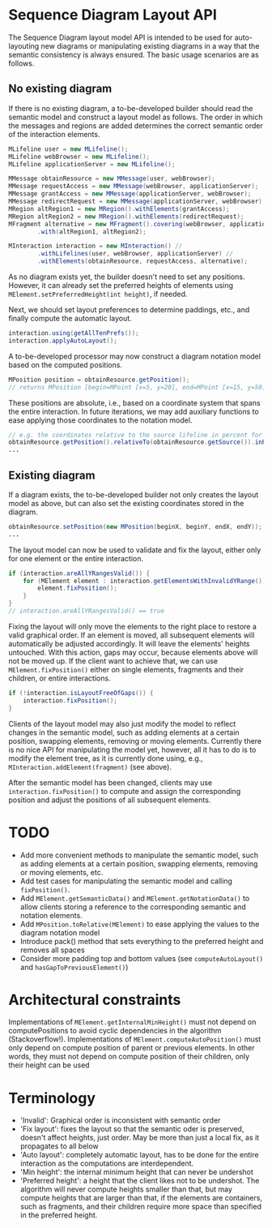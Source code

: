 Sequence Diagram Layout API
===========================

The Sequence Diagram layout model API is intended to be used for auto-layouting new diagrams or manipulating existing diagrams in a way that the semantic consistency is always ensured. The basic usage scenarios are as follows.

No existing diagram
-------------------

If there is no existing diagram, a to-be-developed builder should read the semantic model and construct a layout model as follows. The order in which the messages and regions are added determines the correct semantic order of the interaction elements. 

```java
MLifeline user = new MLifeline();
MLifeline webBrowser = new MLifeline();
MLifeline applicationServer = new MLifeline();

MMessage obtainResource = new MMessage(user, webBrowser);
MMessage requestAccess = new MMessage(webBrowser, applicationServer);
MMessage grantAccess = new MMessage(applicationServer, webBrowser);
MMessage redirectRequest = new MMessage(applicationServer, webBrowser);
MRegion altRegion1 = new MRegion().withElements(grantAccess);
MRegion altRegion2 = new MRegion().withElements(redirectRequest);
MFragment alternative = new MFragment().covering(webBrowser, applicationServer) //
		.with(altRegion1, altRegion2);

MInteraction interaction = new MInteraction() //
		.withLifelines(user, webBrowser, applicationServer) //
		.withElements(obtainResource, requestAccess, alternative);
```

As no diagram exists yet, the builder doesn't need to set any positions. However, it can already set the preferred heights of elements using `MElement.setPreferredHeight(int height)`, if needed.

Next, we should set layout preferences to determine paddings, etc., and finally compute the automatic layout.

```java
interaction.using(getAllTenPrefs());
interaction.applyAutoLayout();
```

A to-be-developed processor may now construct a diagram notation model based on the computed positions.

```java
MPosition position = obtainResource.getPosition();
// returns MPosition [begin=MPoint [x=5, y=20], end=MPoint [x=15, y=50]]
```

These positions are absolute, i.e., based on a coordinate system that spans the entire interaction. In future iterations, we may add auxiliary functions to ease applying those coordinates to the notation model.

```java
// e.g. the coordinates relative to the source lifeline in percent for IdentityAnchor values
obtainResource.getPosition().relativeTo(obtainResource.getSource()).inPercent();
...
```

Existing diagram
----------------

If a diagram exists, the to-be-developed builder not only creates the layout model as above, but can also set the existing coordinates stored in the diagram.

```java
obtainResource.setPosition(new MPosition(beginX, beginY, endX, endY));
...
```

The layout model can now be used to validate and fix the layout, either only for one element or the entire interaction. 

```java
if (interaction.areAllYRangesValid()) {
	for (MElement element : interaction.getElementsWithInvalidYRange()) {
		element.fixPosition();
	}
}
// interaction.areAllYRangesValid() == true
```

Fixing the layout will only move the elements to the right place to restore a valid graphical order. If an element is moved, all subsequent elements will automatically be adjusted accordingly. It will leave the elements' heights untouched. With this action, gaps may occur, because elements above will not be moved up. If the client want to achieve that, we can use `MElement.fixPosition()` either on single elements, fragments and their children, or entire interactions.

```java
if (!interaction.isLayoutFreeOfGaps()) {
	interaction.fixPosition();
}
```

Clients of the layout model may also just modify the model to reflect changes in the semantic model, such as adding elements at a certain position, swapping elements, removing or moving elements. Currently there is no nice API for manipulating the model yet, however, all it has to do is to modify the element tree, as it is currently done using, e.g., `MInteraction.addElement(fragment)` (see above).

After the semantic model has been changed, clients may use `interaction.fixPosition()` to compute and assign the corresponding position and adjust the positions of all subsequent elements.  

TODO
====

  * Add more convenient methods to manipulate the semantic model, such as adding elements at a certain position, swapping elements, removing or moving elements, etc.
  * Add test cases for manipulating the semantic model and calling `fixPosition()`.
  * Add `MElement.getSemanticData()` and `MElement.getNotationData()` to allow clients storing a reference to the corresponding semantic and notation elements.
  * Add `MPosition.toRelative(MElement)` to ease applying the values to the diagram notation model
  * Introduce pack() method that sets everything to the preferred height and removes all spaces
  * Consider more padding top and bottom values (see `computeAutoLayout()` and `hasGapToPreviousElement()`) 

Architectural constraints
=========================

Implementations of `MElement.getInternalMinHeight()` must not depend on computePositions to avoid cyclic dependencies in the algorithm (Stackoverflow!).
Implementations of `MElement.computeAutoPosition()` must only depend on compute position of parent or previous elements. In other words, they must not depend on compute position of their children, only their height can be used 

Terminology
===========

* 'Invalid': Graphical order is inconsistent with semantic order
* 'Fix layout': fixes the layout so that the semantic oder is preserved, doesn't affect heights, just order. May be more than just a local fix, as it propagates to all below
* 'Auto layout': completely automatic layout, has to be done for the entire interaction as the computations are interdependent.
* 'Min height': the internal minimum height that can never be undershot
* 'Preferred height': a height that the client likes not to be undershot. The algorithm will never compute heights smaller than that, but may compute heights that are larger than that, if the elements are containers, such as fragments, and their children require more space than specified in the preferred height.
